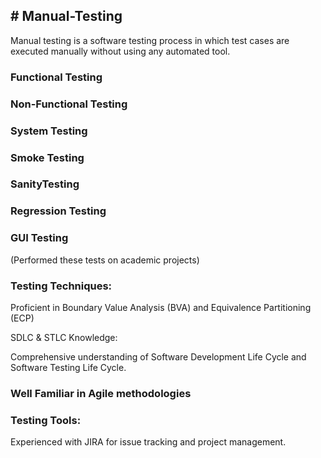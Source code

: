<h2># Manual-Testing </h2> 
Manual testing is a software testing process in which test cases are executed manually without using any automated tool.
<h3>Functional Testing</h3>
<h3>Non-Functional Testing</h3>
<h3>System Testing</h3>
<h3>Smoke Testing</h3>
<h3>SanityTesting</h3>
<h3>Regression Testing</h3>
<h3>GUI Testing</h3>
<p>(Performed these tests on academic projects)</p>
<h3>Testing Techniques:</h3> 
<p>Proficient in Boundary Value Analysis (BVA) and Equivalence Partitioning (ECP)</p>
<h>SDLC & STLC Knowledge:</h>
<p>Comprehensive understanding of Software Development Life Cycle and Software Testing Life Cycle.</p>
<h3>Well Familiar in Agile methodologies </h3>
<h3>Testing Tools:</h3>
<p>Experienced with JIRA for issue tracking and project management.</p>
